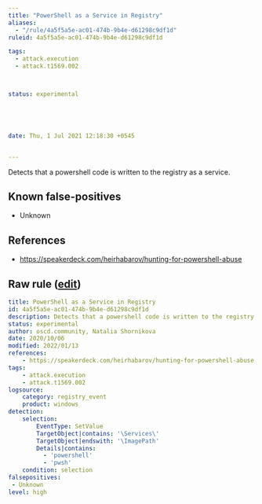 ```yaml
---
title: "PowerShell as a Service in Registry"
aliases:
  - "/rule/4a5f5a5e-ac01-474b-9b4e-d61298c9df1d"
ruleid: 4a5f5a5e-ac01-474b-9b4e-d61298c9df1d

tags:
  - attack.execution
  - attack.t1569.002



status: experimental





date: Thu, 1 Jul 2021 12:18:30 +0545


---
```


Detects that a powershell code is written to the registry as a service.

<!--more-->


## Known false-positives

* Unknown



## References

* https://speakerdeck.com/heirhabarov/hunting-for-powershell-abuse


## Raw rule ([edit](https://github.com/SigmaHQ/sigma/edit/master/rules/windows/registry_event/registry_event_powershell_as_service.yml))
```yaml
title: PowerShell as a Service in Registry
id: 4a5f5a5e-ac01-474b-9b4e-d61298c9df1d
description: Detects that a powershell code is written to the registry as a service.
status: experimental
author: oscd.community, Natalia Shornikova
date: 2020/10/06
modified: 2022/01/13
references:
    - https://speakerdeck.com/heirhabarov/hunting-for-powershell-abuse
tags:
    - attack.execution
    - attack.t1569.002
logsource:
    category: registry_event
    product: windows
detection:
    selection:
        EventType: SetValue 
        TargetObject|contains: '\Services\'
        TargetObject|endswith: '\ImagePath'
        Details|contains:
          - 'powershell'
          - 'pwsh'
    condition: selection
falsepositives: 
 - Unknown
level: high

```
